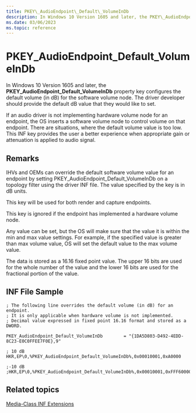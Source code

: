 ```yaml
---
title: PKEY\_AudioEndpoint\_Default\_VolumeInDb
description: In Windows 10 Version 1605 and later, the PKEY\_AudioEndpoint\_Default\_VolumeInDb property key configures the default volume (in dB) for the software volume node.
ms.date: 03/06/2023
ms.topic: reference
---
```



# PKEY\_AudioEndpoint\_Default\_VolumeInDb


In Windows 10 Version 1605 and later, the **PKEY\_AudioEndpoint\_Default\_VolumeInDb** property key configures the default volume (in dB) for the software volume node. The driver developer should provide the default dB value that they would like to set.

If an audio driver is not implementing hardware volume node for an endpoint, the OS inserts a software volume node to control volume on that endpoint. There are situations, where the default volume value is too low. This INF key provides the user a better experience when appropriate gain or attenuation is applied to audio signal.

## <span id="Remarks"></span><span id="remarks"></span><span id="REMARKS"></span>Remarks


IHVs and OEMs can override the default software volume value for an endpoint by setting PKEY\_AudioEndpoint\_Default\_VolumeInDb on a topology filter using the driver INF file. The value specified by the key is in dB units.

This key will be used for both render and capture endpoints.

This key is ignored if the endpoint has implemented a hardware volume node.

Any value can be set, but the OS will make sure that the value it is within the min and max value settings. For example, if the specified value is greater than max volume value, OS will set the default value to the max volume value.

The data is stored as a 16.16 fixed point value. The upper 16 bits are used for the whole number of the value and the lower 16 bits are used for the fractional portion of the value.

## <span id="INF_File_Sample"></span><span id="inf_file_sample"></span><span id="INF_FILE_SAMPLE"></span>INF File Sample


```inf
; The following line overrides the default volume (in dB) for an endpoint. 
; It is only applicable when hardware volume is not implemented. 
; Decimal value expressed in fixed point 16.16 format and stored as a DWORD. 

PKEY_AudioEndpoint_Default_VolumeInDb        = "{1DA5D803-D492-4EDD-8C23-E0C0FFEE7F0E},9" 

; 10 dB 
HKR,EP\0,%PKEY_AudioEndpoint_Default_VolumeInDb%,0x00010001,0xA0000 

;-10 dB 
;HKR,EP\0,%PKEY_AudioEndpoint_Default_VolumeInDb%,0x00010001,0xFFF60000
```

## Related topics


[Media-Class INF Extensions](media-class-inf-extensions.md)

 

 






